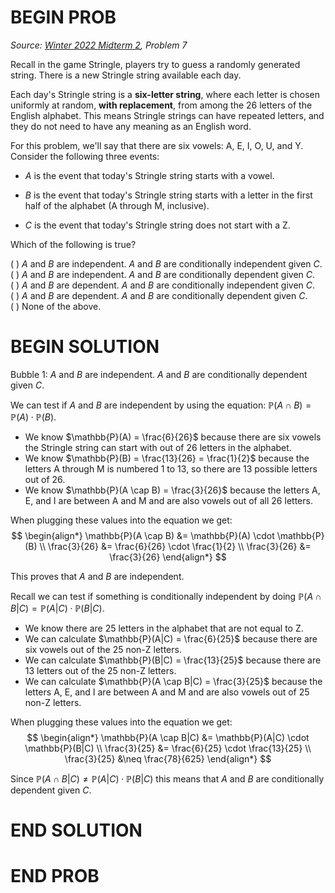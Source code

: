 # BEGIN PROB

<i>Source: [Winter 2022 Midterm 2](../wi22-midterm2/index.html), Problem 7</i>

Recall in the game Stringle, players try to guess a randomly generated string. There is a new Stringle string available each day.

Each day's Stringle string is a **six-letter string**, where each letter is chosen uniformly at random, **with replacement**, from among the 26 letters of the English alphabet. This means Stringle strings can have repeated letters, and they do not need to have any meaning as an English word.

For this problem, we'll say that there are six vowels: A, E, I, O, U, and Y. Consider the following three events:

-   $A$ is the event that today's Stringle string starts with a vowel.

-   $B$ is the event that today's Stringle string starts with a letter in the first half of the alphabet (A through M, inclusive).

-   $C$ is the event that today's Stringle string does not start with a Z.

Which of the following is true?

( ) $A$ and $B$ are independent. $A$ and $B$ are conditionally
independent given $C$.\
( ) $A$ and $B$ are independent. $A$ and $B$ are conditionally dependent
given $C$.\
( ) $A$ and $B$ are dependent. $A$ and $B$ are conditionally independent
given $C$.\
( ) $A$ and $B$ are dependent. $A$ and $B$ are conditionally dependent
given $C$.\
( ) None of the above.

# BEGIN SOLUTION

Bubble 1: $A$ and $B$ are independent. $A$ and $B$ are conditionally dependent given $C$.

We can test if $A$ and $B$ are independent by using the equation: $\mathbb{P}(A \cap B) = \mathbb{P}(A) \cdot \mathbb{P}(B)$.

- We know $\mathbb{P}(A) = \frac{6}{26}$ because there are six vowels the Stringle string can start with out of $26$ letters in the alphabet.
- We know $\mathbb{P}(B) = \frac{13}{26} = \frac{1}{2}$ because the letters A through M is numbered $1$ to $13$, so there are $13$ possible letters out of $26$.
- We know $\mathbb{P}(A \cap B) = \frac{3}{26}$ because the letters A, E, and I are between A and M and are also vowels out of all $26$ letters.

When plugging these values into the equation we get:
$$
\begin{align*}
\mathbb{P}(A \cap B) &= \mathbb{P}(A) \cdot \mathbb{P}(B) \\
\frac{3}{26} &= \frac{6}{26} \cdot \frac{1}{2} \\
\frac{3}{26} &= \frac{3}{26}
\end{align*}
$$

This proves that $A$ and $B$ are independent.

Recall we can test if something is conditionally independent by doing $\mathbb{P}(A \cap B|C) = \mathbb{P}(A|C) \cdot \mathbb{P}(B|C)$.

- We know there are $25$ letters in the alphabet that are not equal to Z.
- We can calculate $\mathbb{P}(A|C) = \frac{6}{25}$ because there are six vowels out of the $25$ non-Z letters.
- We can calculate $\mathbb{P}(B|C) = \frac{13}{25}$ because there are $13$ letters out of the $25$ non-Z letters.
- We can calculate $\mathbb{P}(A \cap B|C) = \frac{3}{25}$ because the letters A, E, and I are between A and M and are also vowels out of $25$ non-Z letters.

When plugging these values into the equation we get:
$$
\begin{align*}
\mathbb{P}(A \cap B|C) &= \mathbb{P}(A|C) \cdot \mathbb{P}(B|C) \\
\frac{3}{25} &= \frac{6}{25} \cdot \frac{13}{25} \\
\frac{3}{25} &\neq \frac{78}{625}
\end{align*}
$$

Since $\mathbb{P}(A \cap B|C) \neq \mathbb{P}(A|C) \cdot \mathbb{P}(B|C)$ this means that $A$ and $B$ are conditionally dependent given $C$.

# END SOLUTION

# END PROB